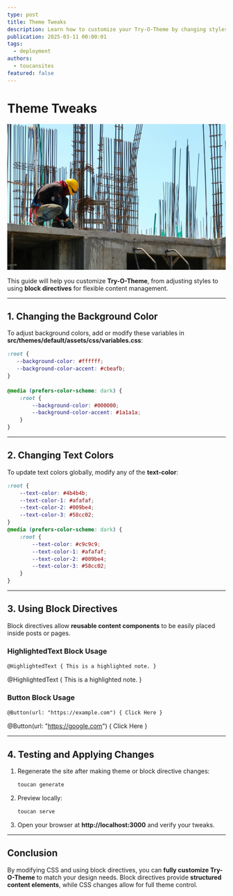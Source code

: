 ```yaml
---
type: post
title: Theme Tweaks
description: Learn how to customize your Try-O-Theme by changing styles and using block directives.
publication: 2025-03-11 00:00:01
tags:
  - deployment
authors:
  - toucansites
featured: false
---
```


# Theme Tweaks

![Cover Image](./assets/cover.jpg)

This guide will help you customize **Try-O-Theme**, from adjusting styles to using **block directives** for flexible content management.

---

## 1. Changing the Background Color

To adjust background colors, add or modify these variables in **src/themes/default/assets/css/variables.css**:

```css
:root {
   --background-color: #ffffff;
   --background-color-accent: #cbeafb;
}

@media (prefers-color-scheme: dark) {
    :root {
        --background-color: #000000;
        --background-color-accent: #1a1a1a;
    }
}
```

---

## 2. Changing Text Colors

To update text colors globally, modify any of the **text-color**:

```css
:root {
    --text-color: #4b4b4b;
    --text-color-1: #afafaf;
    --text-color-2: #009be4;
    --text-color-3: #58cc02;
}
@media (prefers-color-scheme: dark) {
    :root {
        --text-color: #c9c9c9;
        --text-color-1: #afafaf;
        --text-color-2: #009be4;
        --text-color-3: #58cc02;
    }
}
```

---

## 3. Using Block Directives

Block directives allow **reusable content components** to be easily placed inside posts or pages.

### **HighlightedText Block Usage**

```markdown
@HighlightedText { This is a highlighted note. }
```

@HighlightedText { This is a highlighted note. }

### **Button Block Usage**

```markdown
@Button(url: "https://example.com") { Click Here }
```

@Button(url: "https://google.com") { Click Here }

---

## 4. Testing and Applying Changes

1. Regenerate the site after making theme or block directive changes:

   ```bash
   toucan generate
   ```

2. Preview locally:

   ```bash
   toucan serve
   ```

3. Open your browser at **http://localhost:3000** and verify your tweaks.

---

## Conclusion

By modifying CSS and using block directives, you can **fully customize Try-O-Theme** to match your design needs. Block directives provide **structured content elements**, while CSS changes allow for full theme control.
